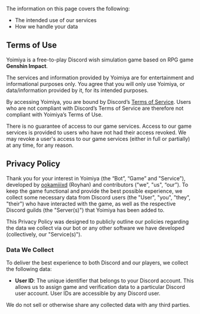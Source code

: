 The information on this page covers the following:

- The intended use of our services
- How we handle your data

## Terms of Use

Yoimiya is a free-to-play Discord wish simulation game based on RPG game **Genshin Impact**.

The services and information provided by Yoimiya are for entertainment and informational purposes only. You agree that you will only use Yoimiya, or data/information provided by it, for its intended purposes.

By accessing Yoimiya, you are bound by Discord’s [Terms of Service](https://discord.com/terms). Users who are not compliant with Discord’s Terms of Service are therefore not compliant with Yoimiya’s Terms of Use.

There is no guarantee of access to our game services. Access to our game services is provided to users who have not had their access revoked. We may revoke a user's access to our game services (either in full or partially) at any time, for any reason.

## Privacy Policy

Thank you for your interest in Yoimiya (the “Bot”, “Game” and "Service"), developed by [ookamiiixd](https://github.com/ookamiiixd) (Royhan) and contributors ("we", "us", “our”). To keep the game functional and provide the best possible experience, we collect some necessary data from Discord users (the "User", "you", "they", "their") who have interacted with the game, as well as the respective Discord guilds (the "Server(s)") that Yoimiya has been added to.

This Privacy Policy was designed to publicly outline our policies regarding the data we collect via our bot or any other software we have developed (collectively, our "Service(s)").

### Data We Collect

To deliver the best experience to both Discord and our players, we collect the following data:

- **User ID**: The unique identifier that belongs to your Discord account. This allows us to assign game and verification data to a particular Discord user account. User IDs are accessible by any Discord user.

We do not sell or otherwise share any collected data with any third parties.
